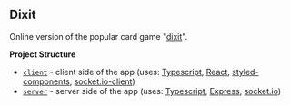 ## Dixit

Online version of the popular card game "[dixit](https://en.wikipedia.org/wiki/Dixit_(card_game))".

**Project Structure**
- [`client`](./client) - client side of the app (uses: [Typescript](https://www.typescriptlang.org/), [React](https://reactjs.org/), [styled-components](https://styled-components.com/), [socket.io-client](https://socket.io/docs/v4/client-api/))
- [`server`](./server) - server side of the app (uses: [Typescript](https://www.typescriptlang.org/), [Express](http://expressjs.com/), [socket.io](https://socket.io/docs/v4/server-api/))
